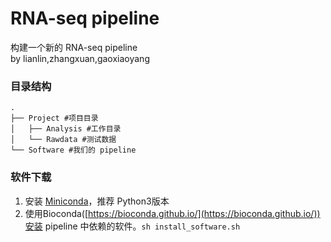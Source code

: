 # RNA-seq pipeline
构建一个新的 RNA-seq pipeline  
by lianlin,zhangxuan,gaoxiaoyang

### 目录结构
```
.
├── Project #项目目录
│   ├── Analysis #工作目录
│   └── Rawdata #测试数据
└── Software #我们的 pipeline
```
### 软件下载
1. 安装 [Miniconda](https://conda.io/miniconda.html)，推荐 Python3版本
2. 使用Bioconda([https://bioconda.github.io/](https://bioconda.github.io/))安装 pipeline 中依赖的软件。`sh install_software.sh`


